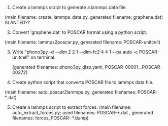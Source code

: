 1. Create a lammps script to generate a lammps data file.

(main filename: create_lammps_data.py, generated filename: graphene.dat) SLANTED??

2. Convert 'graphene.dat' to POSCAR format using a python script.

(main filename: lammps2poscar.py, generated filename: POSCAR-unitcell)

3. Write "phono3py -d --dim 2 2 1 --dim-fc2 4 4 1 --pa auto -c POSCAR-unitcell" on terminal.
   
   (generated filenames: phono3py_disp.yaml, POSCAR-00001...POSCAR-00372)

4. Create python script that converts POSCAR file to lammps data file.

(main filename: auto_poscar2lammps.py, generated filenames: POSCAR-*.dat)

5. Create a lammps script to extract forces.
(main filename: auto_extract_forces.py; used filenames: POSCAR-*.dat , generated filenames: forces_POSCAR- *.dump)

   
